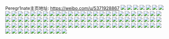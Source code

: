 Peregr1nate主页地址: https://weibo.com/u/5371928867 
![](https://wx4.sinaimg.cn/mw2000/005Ry45Zly1h93vrdfb0nj30wr1m8wme.jpg) 
![](https://wx4.sinaimg.cn/mw2000/005Ry45Zly1h93vree3xkj30wr1m8wm0.jpg) 
![](https://wx4.sinaimg.cn/mw2000/005Ry45Zly1h93vrdv6k3j30wr1m8gu2.jpg) 
![](https://wx4.sinaimg.cn/mw2000/005Ry45Zly1h93hjpl3mpj315q1jne20.jpg) 
![](https://wx4.sinaimg.cn/mw2000/005Ry45Zly1h90hqh89lwj312r1fowpa.jpg) 
![](https://wx4.sinaimg.cn/mw2000/005Ry45Zly1h90hqmk857j317r1mctth.jpg) 
![](https://wx4.sinaimg.cn/mw2000/005Ry45Zly1h90hqgnridj31kw23v4qp.jpg) 
![](https://wx4.sinaimg.cn/mw2000/005Ry45Zly1h90hqkfru7j31kw23vhdt.jpg) 
![](https://wx4.sinaimg.cn/mw2000/005Ry45Zly1h90hqfzoqdj31kw23ve81.jpg) 
![](https://wx4.sinaimg.cn/mw2000/005Ry45Zly1h8qsv21zqgj316o1kwtp2.jpg) 
![](https://wx4.sinaimg.cn/mw2000/005Ry45Zly1h8qsv4hp1tj316o1kw19w.jpg) 
![](https://wx4.sinaimg.cn/mw2000/005Ry45Zly1h8qsv33sr8j32c0340hdt.jpg) 
![](https://wx4.sinaimg.cn/mw2000/005Ry45Zly1h8qsv7zu6ij315l1jg7m6.jpg) 
![](https://wx4.sinaimg.cn/mw2000/005Ry45Zly1h8qsv5z2egj325y2vxnpd.jpg) 
![](https://wx4.sinaimg.cn/mw2000/005Ry45Zly1h8q0s6mzjoj32dc35s7wj.jpg) 
![](https://wx4.sinaimg.cn/mw2000/005Ry45Zly1h8q0s9cs63j32dc35s7wi.jpg) 
![](https://wx4.sinaimg.cn/mw2000/005Ry45Zly1h8q0scgylpj32dc35sqv6.jpg) 
![](https://wx4.sinaimg.cn/mw2000/005Ry45Zly1h8q0sd7lytj32ps1j07wh.jpg) 
![](https://wx4.sinaimg.cn/mw2000/005Ry45Zly1h8nn7rsvo3j30u00kkn0h.jpg) 
![](https://wx4.sinaimg.cn/mw2000/005Ry45Zly1h8h1slsgqhj30wr0wrwhk.jpg) 
![](https://wx4.sinaimg.cn/mw2000/005Ry45Zly1h8fk79banrj30wr1z04ga.jpg) 
![](https://wx4.sinaimg.cn/mw2000/005Ry45Zly1h8fk7gq721j32c0340kjp.jpg) 
![](https://wx4.sinaimg.cn/mw2000/005Ry45Zly1h8fk7ae6c0j329b310hdu.jpg) 
![](https://wx4.sinaimg.cn/mw2000/005Ry45Zly1h84po09p0fj329830ab29.jpg) 
![](https://wx4.sinaimg.cn/mw2000/005Ry45Zly1h84po1hqroj32ao328b29.jpg) 
![](https://wx4.sinaimg.cn/mw2000/005Ry45Zly1h84po5ird6j32c0340x6r.jpg) 
![](https://wx4.sinaimg.cn/mw2000/005Ry45Zly1h84po36nk8j32c03407wi.jpg) 
![](https://wx4.sinaimg.cn/mw2000/005Ry45Zly1h84po95qh7j328k2zfnpe.jpg) 
![](https://wx4.sinaimg.cn/mw2000/005Ry45Zly1h84po7bu7oj32c0340u0y.jpg) 
![](https://wx4.sinaimg.cn/mw2000/005Ry45Zly1h7vutsygfij31pg28zqnp.jpg) 
![](https://wx4.sinaimg.cn/mw2000/005Ry45Zly1h7vutxyfd9j32c03401l3.jpg) 
![](https://wx4.sinaimg.cn/mw2000/005Ry45Zly1h7vuu2w2zaj323u2t4e75.jpg) 
![](https://wx4.sinaimg.cn/mw2000/005Ry45Zly1h7vuu5grbwj32c0340e81.jpg) 
![](https://wx4.sinaimg.cn/mw2000/005Ry45Zly1h7rb28d5lxj30u0127gqw.jpg) 
![](https://wx4.sinaimg.cn/mw2000/005Ry45Zly1h7pvohlwwbj30u00vrwll.jpg) 
![](https://wx4.sinaimg.cn/mw2000/005Ry45Zly1h7no5np5nxj30yi1fr13c.jpg) 
![](https://wx4.sinaimg.cn/mw2000/005Ry45Zly1h7no5opkh5j30wr1d5aj8.jpg) 
![](https://wx4.sinaimg.cn/mw2000/005Ry45Zly1h7nnqir0djj30wr17o43s.jpg) 
![](https://wx4.sinaimg.cn/mw2000/005Ry45Zly1h7nnqkc72sj32c0340e83.jpg) 
![](https://wx4.sinaimg.cn/mw2000/005Ry45Zly1h7nnqldo9sj32492tp1kx.jpg) 
![](https://wx4.sinaimg.cn/mw2000/005Ry45Zly1h7nnqu233bj317s1mc7wh.jpg) 
![](https://wx4.sinaimg.cn/mw2000/005Ry45Zly1h7nnquud5ij315s1jrkcr.jpg) 
![](https://wx4.sinaimg.cn/mw2000/005Ry45Zly1h7nnqvjj74j317q1mcnjz.jpg) 
![](https://wx4.sinaimg.cn/mw2000/005Ry45Zly1h7nnqxty8jj31ei1ei4qp.jpg) 
![](https://wx4.sinaimg.cn/mw2000/005Ry45Zly1h7itukblzdj30wr1z0b29.jpg) 
![](https://wx4.sinaimg.cn/mw2000/005Ry45Zly1h7gt8wtg47j30oy0e3q57.jpg) 
![](https://wx4.sinaimg.cn/mw2000/005Ry45Zly1h7e4zn5hc8j32212qpe83.jpg) 
![](https://wx4.sinaimg.cn/mw2000/005Ry45Zly1h7e4zft5wxj32c0340u0y.jpg) 
![](https://wx4.sinaimg.cn/mw2000/005Ry45Zly1h7e4zii57pj32c034b4d7.jpg) 
![](https://wx4.sinaimg.cn/mw2000/005Ry45Zly1h7e4zl4shaj32c0340npf.jpg) 
![](https://wx4.sinaimg.cn/mw2000/005Ry45Zly1h7e4zrk36wj31ub2gf4qq.jpg) 
![](https://wx4.sinaimg.cn/mw2000/005Ry45Zly1h7e4zp26cqj321i2q0b2b.jpg) 
![](https://wx4.sinaimg.cn/mw2000/005Ry45Zly1h7e4zjg05ij30yi1a018d.jpg) 
![](https://wx4.sinaimg.cn/mw2000/005Ry45Zly1h7e4zqcpobj31ta2f2b29.jpg) 
![](https://wx4.sinaimg.cn/mw2000/005Ry45Zly1h7e4ztbi2vj32c0340wre.jpg) 
![](https://wx4.sinaimg.cn/mw2000/005Ry45Zly1h7c5yzbsgmj32582uzqv5.jpg) 
![](https://wx4.sinaimg.cn/mw2000/005Ry45Zly1h7c5z3morwj32c03407wi.jpg) 
![](https://wx4.sinaimg.cn/mw2000/005Ry45Zly1h7c5z1q40gj31xc2kfe81.jpg) 
![](https://wx4.sinaimg.cn/mw2000/005Ry45Zly1h7c5z5aqvjj32c03404qq.jpg) 
![](https://wx4.sinaimg.cn/mw2000/005Ry45Zly1h7c5z6upe3j32c03404qq.jpg) 
![](https://wx4.sinaimg.cn/mw2000/005Ry45Zly1h7c5zinxz5j31tw2fux6p.jpg) 
![](https://wx4.sinaimg.cn/mw2000/005Ry45Zly1h7c5yy2wemj31wh2jajz1.jpg) 
![](https://wx4.sinaimg.cn/mw2000/005Ry45Zly1h7c5zdukvwj323m2su4ly.jpg) 
![](https://wx4.sinaimg.cn/mw2000/005Ry45Zly1h7c5za1d2nj329y31aqv7.jpg) 
![](https://wx4.sinaimg.cn/mw2000/005Ry45Zly1h7alfhljrxj30y20wttc9.jpg) 
![](https://wx4.sinaimg.cn/mw2000/005Ry45Zly1h756mnbu9cj30yi0yiwid.jpg) 
![](https://wx4.sinaimg.cn/mw2000/005Ry45Zly1h7206xu313j31400u0djw.jpg) 
![](https://wx4.sinaimg.cn/mw2000/005Ry45Zly1h6zjdfc1boj30u01syn19.jpg) 
![](https://wx4.sinaimg.cn/mw2000/005Ry45Zly1h6xmau1l60j30u0140dkp.jpg) 
![](https://wx4.sinaimg.cn/mw2000/005Ry45Zly1h6xmat8ah5j30u0140gvi.jpg) 
![](https://wx4.sinaimg.cn/mw2000/005Ry45Zly1h6whyyslr0j31731lgwtd.jpg) 
![](https://wx4.sinaimg.cn/mw2000/005Ry45Zly1h6whzpii94j317y1ml7wh.jpg) 
![](https://wx4.sinaimg.cn/mw2000/005Ry45Zly1h6whz47wdgj317y1mm7wh.jpg) 
![](https://wx4.sinaimg.cn/mw2000/005Ry45Zly1h6whztxifmj317h1n7kih.jpg) 
![](https://wx4.sinaimg.cn/mw2000/005Ry45Zly1h6vwvjg232j30u0140n4u.jpg) 
![](https://wx4.sinaimg.cn/mw2000/005Ry45Zly1h6vwvi96faj30u0140qak.jpg) 
![](https://wx4.sinaimg.cn/mw2000/005Ry45Zly1h6vwqigl7bj30u0140gqt.jpg) 
![](https://wx4.sinaimg.cn/mw2000/005Ry45Zly1h6vwqh566sj30u0140jtf.jpg) 
![](https://wx4.sinaimg.cn/mw2000/005Ry45Zly1h6vwqhtihqj30u0140age.jpg) 
![](https://wx4.sinaimg.cn/mw2000/005Ry45Zly1h6vwqgdw05j30u01400zh.jpg) 
![](https://wx4.sinaimg.cn/mw2000/005Ry45Zly1h6vwqf92ruj30u0140k17.jpg) 
![](https://wx4.sinaimg.cn/mw2000/005Ry45Zly1h6vwqjssmoj30u0140tcw.jpg) 
![](https://wx4.sinaimg.cn/mw2000/005Ry45Zly1h6vwqkr3noj30u0140guc.jpg) 
![](https://wx4.sinaimg.cn/mw2000/005Ry45Zly1h6sgd8fjh6j30q90z1af6.jpg) 
![](https://wx4.sinaimg.cn/mw2000/005Ry45Zly1h6sgd7r7wdj30s911ogu6.jpg) 
![](https://wx4.sinaimg.cn/mw2000/005Ry45Zly1h6rfidy8h2j30yi0yi7at.jpg) 
![](https://wx4.sinaimg.cn/mw2000/005Ry45Zly1h6ms5fm6fej30u00u0gm3.jpg) 
![](https://wx4.sinaimg.cn/mw2000/005Ry45Zly1h6mu2t1b3qj30u0140jvt.jpg) 
![](https://wx4.sinaimg.cn/mw2000/005Ry45Zly1h6mtvqtxklj30u01hcalj.jpg) 
![](https://wx4.sinaimg.cn/mw2000/005Ry45Zly1h6mq4ssrnbj30u0140gqq.jpg) 
![](https://wx4.sinaimg.cn/mw2000/005Ry45Zly1h6mq4ui5m4j30u00u0glx.jpg) 
![](https://wx4.sinaimg.cn/mw2000/005Ry45Zly1h6mq4uwjpej30u00u00tc.jpg) 
